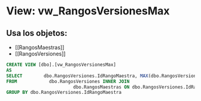 # View: vw_RangosVersionesMax

## Usa los objetos:
- [[RangosMaestras]]
- [[RangosVersiones]]

```sql
CREATE VIEW [dbo].[vw_RangosVersionesMax]
AS
SELECT        dbo.RangosVersiones.IdRangoMaestra, MAX(dbo.RangosVersiones.IdRangoVersion) AS IdRangoVersionMax
FROM            dbo.RangosVersiones INNER JOIN
                         dbo.RangosMaestras ON dbo.RangosVersiones.IdRangoMaestra = dbo.RangosMaestras.IdRangoMaestra
GROUP BY dbo.RangosVersiones.IdRangoMaestra




```
